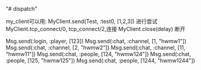 "# dispatch" 

my_client可以用:
  MyClient.send(Test, :test0, [1,2,3]) 进行尝试
  MyClient.tcp_connect/0, tcp_connect/2,连接
  MyClient.close(delay) 断开

  Msg.send(:login, :player, [123])
  Msg.send(:chat, :channel, [1, "hwmw1"])
  Msg.send(:chat, :channel, [2, "hwmw2"])
  Msg.send(:chat, :channel, [11, "hwmw11"])
  Msg.send(:chat, :people, [124, "hwmw124"])
  Msg.send(:chat, :people, [125, "hwmw125"])
  Msg.send(:chat, :people, [1244, "hwmw1244"])